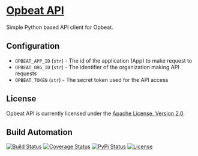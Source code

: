 # [Opbeat API](http://opbeat-api.hive.pt)

Simple Python based API client for Opbeat.

## Configuration

* `OPBEAT_APP_ID` (`str`) - The id of the application (App) to make request to
* `OPBEAT_ORG_ID` (`str`) - The identifier of the organization making API requests
* `OPBEAT_TOKEN` (`str`) - The secret token used for the API access

## License

Opbeat API is currently licensed under the [Apache License, Version 2.0](http://www.apache.org/licenses/).

## Build Automation

[![Build Status](https://travis-ci.org/hivesolutions/opbeat_api.svg?branch=master)](https://travis-ci.org/hivesolutions/opbeat_api)
[![Coverage Status](https://coveralls.io/repos/hivesolutions/opbeat_api/badge.svg?branch=master)](https://coveralls.io/r/hivesolutions/opbeat_api?branch=master)
[![PyPi Status](https://img.shields.io/pypi/v/opbeat_api.svg)](https://pypi.python.org/pypi/opbeat_api)
[![License](https://img.shields.io/badge/license-Apache%202.0-blue.svg)](https://www.apache.org/licenses/)
